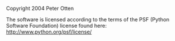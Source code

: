 Copyright 2004 Peter Otten

The software is licensed according to the terms of the PSF (Python Software Foundation) license found here: http://www.python.org/psf/license/